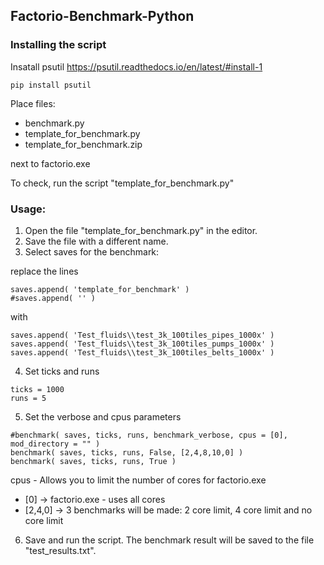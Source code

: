 ## Factorio-Benchmark-Python

### Installing the script
Insatall psutil https://psutil.readthedocs.io/en/latest/#install-1
```
pip install psutil
```

Place files:

- benchmark.py
- template_for_benchmark.py
- template_for_benchmark.zip


next to factorio.exe

To check, run the script "template_for_benchmark.py"

### Usage:

1. Open the file "template_for_benchmark.py" in the editor.
2. Save the file with a different name.
3. Select saves for the benchmark:

replace the lines
```
saves.append( 'template_for_benchmark' )
#saves.append( '' )
```
with
```
saves.append( 'Test_fluids\\test_3k_100tiles_pipes_1000x' )
saves.append( 'Test_fluids\\test_3k_100tiles_pumps_1000x' )
saves.append( 'Test_fluids\\test_3k_100tiles_belts_1000x' )
```
4. Set ticks and runs
```
ticks = 1000
runs = 5
```
5. Set the verbose and cpus parameters
```
#benchmark( saves, ticks, runs, benchmark_verbose, cpus = [0], mod_directory = "" )
benchmark( saves, ticks, runs, False, [2,4,8,10,0] )
benchmark( saves, ticks, runs, True )
```
cpus - Allows you to limit the number of cores for factorio.exe
- [0] -> factorio.exe - uses all cores
- [2,4,0] -> 3 benchmarks will be made: 2 core limit, 4 core limit and no core limit

6. Save and run the script. The benchmark result will be saved to the file "test_results.txt".

